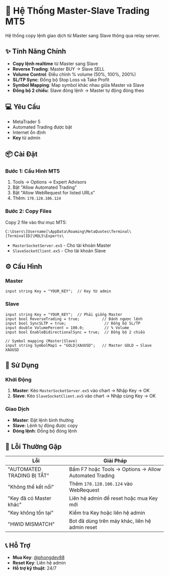 # 🚀 Hệ Thống Master-Slave Trading MT5

Hệ thống copy lệnh giao dịch từ Master sang Slave thông qua relay server.

## ✨ Tính Năng Chính

- **Copy lệnh realtime** từ Master sang Slave
- **Reverse Trading**: Master BUY → Slave SELL
- **Volume Control**: Điều chỉnh % volume (50%, 100%, 200%)
- **SL/TP Sync**: Đồng bộ Stop Loss và Take Profit
- **Symbol Mapping**: Map symbol khác nhau giữa Master và Slave
- **Đồng bộ 2 chiều**: Slave đóng lệnh → Master tự động đóng theo

## 💻 Yêu Cầu

- MetaTrader 5
- Automated Trading được bật
- Internet ổn định
- **Key** từ admin

## 📦 Cài Đặt

### Bước 1: Cấu Hình MT5
1. Tools → Options → Expert Advisors
2. Bật "Allow Automated Trading"
3. Bật "Allow WebRequest for listed URLs"
4. Thêm: `178.128.106.124`

<!-- [HÌNH: Cấu hình MT5 Expert Advisors] -->

### Bước 2: Copy Files
Copy 2 file vào thư mục MT5:
```
C:\Users\[Username]\AppData\Roaming\MetaQuotes\Terminal\[TerminalID]\MQL5\Experts\
```
- `MasterSocketServer.ex5` - Cho tài khoản Master
- `SlaveSocketClient.ex5` - Cho tài khoản Slave

<!-- [HÌNH: Thư mục Experts với 2 file EA] -->

## ⚙️ Cấu Hình

### Master
```mql5
input string Key = "YOUR_KEY";  // Key từ admin
```

<!-- [HÌNH: Cấu hình Master EA] -->

### Slave
```mql5
input string Key = "YOUR_KEY";  // Phải giống Master
input bool ReverseTrading = true;          // Đánh ngược lệnh
input bool SyncSLTP = true;                 // Đồng bộ SL/TP
input double VolumePercent = 100.0;         // % Volume
input bool EnableBidirectionalSync = true;  // Đồng bộ 2 chiều

// Symbol mapping (Master|Slave)
input string SymbolMap1 = "GOLD|XAUUSD";   // Master GOLD → Slave XAUUSD
```

<!-- [HÌNH: Cấu hình Slave EA] -->

## 🚀 Sử Dụng

### Khởi Động
1. **Master**: Kéo `MasterSocketServer.ex5` vào chart → Nhập Key → OK
2. **Slave**: Kéo `SlaveSocketClient.ex5` vào chart → Nhập cùng Key → OK

<!-- [HÌNH: Kéo EA vào chart] -->

### Giao Dịch
- **Master**: Đặt lệnh bình thường
- **Slave**: Lệnh tự động được copy
- **Đóng lệnh**: Đồng bộ đóng lệnh

<!-- [HÌNH: Demo giao dịch Master-Slave] -->

## 🔧 Lỗi Thường Gặp

| Lỗi | Giải Pháp |
|-----|-----------|
| "AUTOMATED TRADING BỊ TẮT" | Bấm F7 hoặc Tools → Options → Allow Automated Trading |
| "Không thể kết nối" | Thêm `178.128.106.124` vào WebRequest |
| "Key đã có Master khác" | Liên hệ admin để reset hoặc mua Key mới |
| "Key không tồn tại" | Kiểm tra Key hoặc liên hệ admin |
| "HWID MISMATCH" | Bot đã dùng trên máy khác, liên hệ admin reset |

<!-- [HÌNH: Các lỗi thường gặp và cách khắc phục] -->

## 📞 Hỗ Trợ

- **Mua Key**: [@phongdev88](https://t.me/phongdev88)
- **Reset Key**: Liên hệ admin
- **Hỗ trợ kỹ thuật**: 24/7

<!-- [HÌNH: Liên hệ hỗ trợ] -->